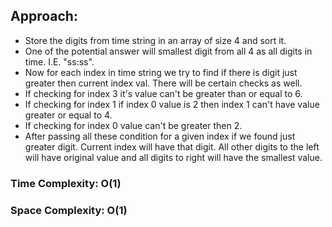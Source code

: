 ## Approach:
* Store the digits from time string in an array of size 4 and sort it.
* One of the potential answer will smallest digit from all 4 as all digits in time. I.E. "ss:ss".
* Now for each index in time string we try to find if there is digit just greater then current index val. There will be certain checks as well.
* If checking for index 3 it's value can't be greater than or equal to 6.
* If checking for index 1 if index 0 value is 2 then index 1 can't have value greater or equal to 4.
* If checking for index 0 value can't be greater then 2.
* After passing all these condition for a given index if we found just greater digit. Current index will have that digit. All other digits to the left will have original value and all digits to right will have the smallest value.
​
### Time Complexity: O(1)
### Space Complexity: O(1)